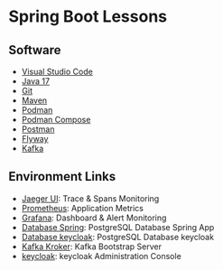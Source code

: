 # Spring Boot Lessons

## Software

- [Visual Studio Code](https://code.visualstudio.com/download)
- [Java 17](https://adoptium.net/en-GB/temurin/releases/)
- [Git](https://git-scm.com/downloads)
- [Maven](https://maven.apache.org/download.cgi)
- [Podman](https://podman.io/docs/installation)
- [Podman Compose](https://github.com/containers/podman-compose)
- [Postman](https://www.postman.com/downloads/)
- [Flyway](https://flywaydb.org/)
- [Kafka](https://kafka.apache.org/)

## Environment Links

- [Jaeger UI](http://localhost:16686/search): Trace & Spans Monitoring
- [Prometheus](http://localhost:9090): Application Metrics
- [Grafana](http://localhost:3000/grafana): Dashboard & Alert Monitoring
- [Database Spring](jdbc:postgresql://localhost:5432/spring): PostgreSQL Database Spring App
- [Database keycloak](jdbc:postgresql://localhost:5435/keycloak): PostgreSQL Database keycloak
- [Kafka Kroker](localhost:9092): Kafka Bootstrap Server
- [keycloak](http://localhost:8080): keycloak Administration Console
